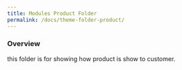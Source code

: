 ```yaml
---
title: Modules Product Folder
permalink: /docs/theme-folder-product/
---
```


### Overview

this folder is for showing how product is show to customer.
